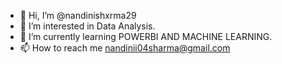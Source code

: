 - 👋 Hi, I’m @nandinishxrma29
- 👀 I’m interested in Data Analysis.
- 🌱 I’m currently learning POWERBI AND MACHINE LEARNING.
- 📫 How to reach me nandinii04sharma@gmail.com

<!---
nandinishxrma29/nandinishxrma29 is a ✨ special ✨ repository because its `README.md` (this file) appears on your GitHub profile.
You can click the Preview link to take a look at your changes.
--->
